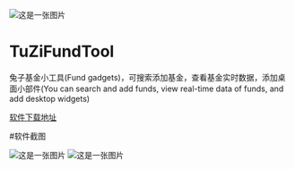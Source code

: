 ![这是一张图片](https://github.com/YangsBryant/TuZiFundTool/blob/master/tuzi_cover.png)
# TuZiFundTool
兔子基金小工具(Fund gadgets)，可搜索添加基金，查看基金实时数据，添加桌面小部件(You can search and add funds, view real-time data of funds, and add desktop widgets)

[软件下载地址](https://raw.githubusercontent.com/YangsBryant/TuZiFundTool/master/%E5%85%94%E5%AD%90%E5%9F%BA%E9%87%91%E5%B7%A5%E5%85%B7.apk)

#软件截图

![这是一张图片](https://github.com/YangsBryant/TuZiFundTool/blob/master/tuzi_cover02.jpg)
![这是一张图片](https://github.com/YangsBryant/TuZiFundTool/blob/master/tuzi_cover03.jpg)

